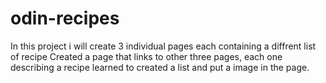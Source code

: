 # odin-recipes
In this project i will create 3 individual pages each containing a diffrent list of recipe
Created a page that links to other three pages, each one describing a recipe
learned to created a list and put a image in the page.
    